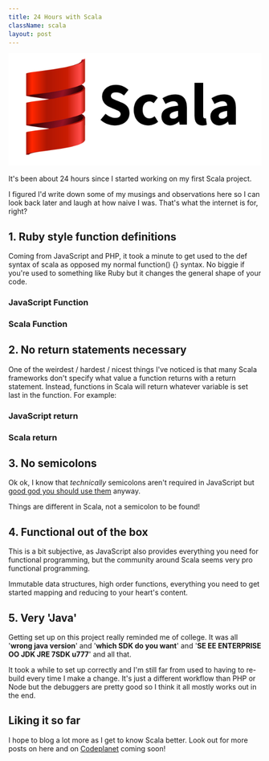 ```yaml
---
title: 24 Hours with Scala
className: scala
layout: post
---
```


![Scala Language](/assets/scala-lang.gif)

It's been about 24 hours since I started working on my first Scala project.

I figured I'd write down some of my musings and observations here so I can look back later and laugh at how naive I was. That's what the internet is for, right?

## 1. Ruby style function definitions

Coming from JavaScript and PHP, it took a minute to get used to the def syntax of scala as opposed my normal function() {} syntax. No biggie if you're used to something like Ruby but it changes the general shape of your code.

### JavaScript Function

<script src="https://gist.github.com/jkup/d8eaedd86293578405293cc5a0aa9246.js"></script>

### Scala Function

<script src="https://gist.github.com/jkup/834e086e74aeb281113ed3522832c272.js"></script>

## 2. No return statements necessary

One of the weirdest / hardest / nicest things I've noticed is that many Scala frameworks don't specify what value a function returns with a return statement. Instead, functions in Scala will return whatever variable is set last in the function. For example:

### JavaScript return

<script src="https://gist.github.com/jkup/f5004df5c892213814362b462e606fd4.js"></script>

### Scala return

<script src="https://gist.github.com/jkup/25d6d636c095c064b30f6ae7aef88698.js"></script>

## 3. No semicolons

Ok ok, I know that *technically* semicolons aren't required in JavaScript but [good god you should use them](http://benalman.com/news/2013/01/advice-javascript-semicolon-haters/) anyway.

Things are different in Scala, not a semicolon to be found!

<script src="https://gist.github.com/jkup/5808e6541f0d060267734efe8b810493.js"></script>

## 4. Functional out of the box

This is a bit subjective, as JavaScript also provides everything you need for functional programming, but the community around Scala seems very pro functional programming.

Immutable data structures, high order functions, everything you need to get started mapping and reducing to your heart's content.

## 5. Very 'Java'

Getting set up on this project really reminded me of college. It was all '**wrong java version**' and '**which SDK do you want**' and '**SE EE ENTERPRISE OO JDK JRE 7SDK u777**' and all that.

It took a while to set up correctly and I'm still far from used to having to re-build every time I make a change. It's just a different workflow than PHP or Node but the debuggers are pretty good so I think it all mostly works out in the end.

## Liking it so far

I hope to blog a lot more as I get to know Scala better. Look out for more posts on here and on [Codeplanet](http://codeplanet.io) coming soon!
